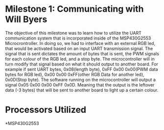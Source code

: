 # Milestone 1: Communicating with Will Byers

The objective of this milestone was to learn how to utilize the UART communication system that is incorporated inside of the MSP430G2553 Microcrontroller. In doing so, we had to interface with an external RGB led, that would be activated based on an input UART transmission signal. The signal that is sent dictates the amount of bytes that is sent, the PWM signals for each colour of the RGB led, and a stop byte. The microcontroller will in turn modify that signal based on what it should output to another board. For example if sent UART bytes, 0x08(length byte), 0xFF 0x00 0x00(PWM data bytes for RGB led), 0x00 0x00 0xFF(other RGB Data for another led), 0x0D(Stop byte). The software running on the microcontroller will output a signal 0x05 0x00 0x00 0xFF 0x0D. Meaning that the output is the leftover data (-3 bytes) that will be sent to another board to light up a certain colour. 

# Processors Utilized
*MSP430G2553
